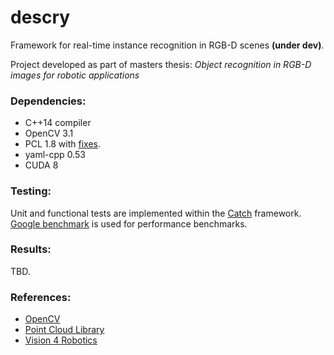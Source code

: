 # descry
Framework for real-time instance recognition in RGB-D scenes **(under dev)**.

Project developed as part of masters thesis:
*Object recognition in RGB-D images for robotic applications*

### Dependencies:
* C++14 compiler
* OpenCV 3.1
* PCL 1.8 with [fixes](https://github.com/jolesinski/pcl).
* yaml-cpp 0.53
* CUDA 8

### Testing:
Unit and functional tests are implemented within the [Catch](https://github.com/philsquared/Catch) framework.
[Google benchmark](https://github.com/google/benchmark) is used for performance benchmarks.


### Results:
TBD.

### References:
* [OpenCV](https://github.com/opencv/opencv)
* [Point Cloud Library](https://github.com/PointCloudLibrary/pcl)
* [Vision 4 Robotics](https://github.com/strands-project/v4r)